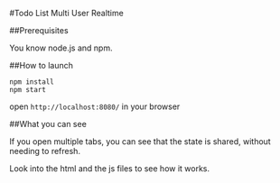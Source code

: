 #Todo List Multi User Realtime

##Prerequisites

You know node.js and npm.


##How to launch

    npm install
    npm start
    
open `http://localhost:8080/` in your browser
    
##What you can see

If you open multiple tabs, you can see that the state is shared, without needing to refresh.

Look into the html and the js files to see how it works.

